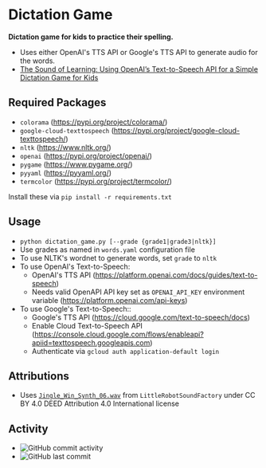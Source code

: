 # Dictation Game

**Dictation game for kids to practice their spelling.**

* Uses either OpenAI's TTS API or Google's TTS API to generate audio for the words. 
* [The Sound of Learning: Using OpenAI’s Text-to-Speech API for a Simple Dictation Game for Kids](https://arunkv.medium.com/the-sound-of-learning-using-openais-text-to-speech-api-for-a-simple-dictation-game-for-kids-e237db497ad1)

## Required Packages
* `colorama` (https://pypi.org/project/colorama/)
* `google-cloud-texttospeech` (https://pypi.org/project/google-cloud-texttospeech/)
* `nltk` (https://www.nltk.org/)
* `openai` (https://pypi.org/project/openai/)
* `pygame` (https://www.pygame.org/)
* `pyyaml` (https://pyyaml.org/)
* `termcolor` (https://pypi.org/project/termcolor/)

Install these via `pip install -r requirements.txt`

## Usage
* `python dictation_game.py [--grade {grade1|grade3|nltk}]`
* Use grades as named in `words.yaml` configuration file
* To use NLTK's wordnet to generate words, set `grade` to `nltk`
* To use OpenAI's Text-to-Speech:
  * OpenAI's TTS API (https://platform.openai.com/docs/guides/text-to-speech)
  * Needs valid OpenAPI API key set as `OPENAI_API_KEY` environment variable (https://platform.openai.com/api-keys)
* To use Google's Text-to-Speech::
  * Google's TTS API (https://cloud.google.com/text-to-speech/docs)
  * Enable Cloud Text-to-Speech API (https://console.cloud.google.com/flows/enableapi?apiid=texttospeech.googleapis.com)
  * Authenticate via `gcloud auth application-default login`

## Attributions
* Uses [`Jingle_Win_Synth_06.wav`](https://freesound.org/people/LittleRobotSoundFactory/sounds/274181/) from `LittleRobotSoundFactory` under CC BY 4.0 DEED Attribution 4.0 International license

## Activity
- ![GitHub commit activity](https://img.shields.io/github/commit-activity/t/arunkv/dictation)
- ![GitHub last commit](https://img.shields.io/github/last-commit/arunkv/dictation)